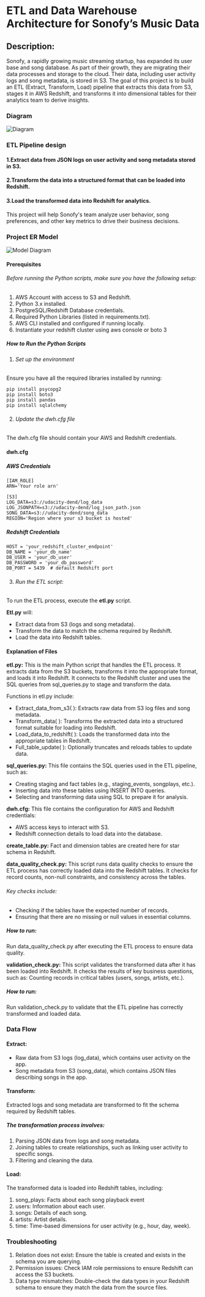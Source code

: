 # ETL and Data Warehouse Architecture for Sonofy’s Music Data
## Description:
Sonofy, a rapidly growing music streaming startup, has expanded its user base and song database. As part of their growth, they are migrating their data processes and storage to the cloud. Their data, including user activity logs and song metadata, is stored in S3. The goal of this project is to build an ETL (Extract, Transform, Load) pipeline that extracts this data from S3, stages it in AWS Redshift, and transforms it into dimensional tables for their analytics team to derive insights.

### Diagram
![Diagram](https://github.com/Joshh90/Sonofy-ETL-And-DataWarehouse-Architecture-Project/blob/main/datawarehouse.jpeg)

### ETL Pipeline design
#### 1.Extract data from JSON logs on user activity and song metadata stored in S3.
#### 2.Transform the data into a structured format that can be loaded into Redshift.
#### 3.Load the transformed data into Redshift for analytics.
This project will help Sonofy's team analyze user behavior, song preferences, and other key metrics to drive their business decisions.

### Project ER Model
![Model Diagram](https://github.com/Joshh90/Sonofy-ETL-And-DataWarehouse-Architecture-Project/blob/main/ETL%20%20%26%20DATAWAREHOUSE%20ERD.drawio.png)

#### Prerequisites
###### Before running the Python scripts, make sure you have the following setup:
1. AWS Account with access to S3 and Redshift.
2. Python 3.x installed.
3. PostgreSQL/Redshift Database credentials.
4. Required Python Libraries (listed in requirements.txt).
5. AWS CLI installed and configured if running locally.
6. Instantiate your redshift cluster using aws console or boto 3


##### How to Run the Python Scripts
1. ###### Set up the environment
Ensure you have all the required libraries installed by running:
```
pip install psycopg2
pip install boto3
pip install pandas
pip install sqlalchemy

```
2. ###### Update the dwh.cfg  file
The dwh.cfg file should contain your AWS and Redshift credentials. 

#### dwh.cfg 

##### AWS Credentials
```
[IAM_ROLE]
ARN='Your role arn'

[S3]
LOG_DATA=s3://udacity-dend/log_data
LOG_JSONPATH=s3://udacity-dend/log_json_path.json
SONG_DATA=s3://udacity-dend/song_data
REGION='Region where your s3 bucket is hosted'

```

##### Redshift Credentials
```
HOST = 'your_redshift_cluster_endpoint'
DB_NAME = 'your_db_name'
DB_USER = 'your_db_user'
DB_PASSWORD = 'your_db_password'
DB_PORT = 5439  # default Redshift port

```

3. ###### Run the ETL script:
To run the ETL process, execute the **etl.py** script.

**Etl.py** will:
* Extract data from S3 (logs and song metadata).
* Transform the data to match the schema required by Redshift.
* Load the data into Redshift tables.

#### Explanation of Files
**etl.py:**
This is the main Python script that handles the ETL process. It extracts data from the S3 buckets, transforms it into the appropriate format, and loads it into Redshift. It connects to the Redshift cluster and uses the SQL queries from sql_queries.py to stage and transform the data.

Functions in etl.py include:
* Extract_data_from_s3( ): Extracts raw data from S3 log files and song metadata.
* Transform_data( ): Transforms the extracted data into a structured format suitable for loading into Redshift.
* Load_data_to_redshift( ): Loads the transformed data into the appropriate tables in Redshift.
* Full_table_update( ): Optionally truncates and reloads tables to update data.

**sql_queries.py:**
This file contains the SQL queries used in the ETL pipeline, such as:
* Creating staging and fact tables (e.g., staging_events, songplays, etc.).
* Inserting data into these tables using INSERT INTO queries.
* Selecting and transforming data using SQL to prepare it for analysis.

**dwh.cfg:**
This file contains the configuration for AWS and Redshift credentials:
* AWS access keys to interact with S3.
* Redshift connection details to load data into the database.

**create_table.py:**
Fact and dimension tables are created here for star schema in Redshift.

**data_quality_check.py:** This script runs data quality checks to ensure the ETL process has correctly loaded data into the Redshift tables. It checks for record counts, non-null constraints, and consistency across the tables.

###### Key checks include:

* Checking if the tables have the expected number of records.
* Ensuring that there are no missing or null values in essential columns.
##### How to run:
Run data_quality_check.py after executing the ETL process to ensure data quality.

**validation_check.py:** This script validates the transformed data after it has been loaded into Redshift. It checks the results of key business questions, such as:
Counting records in critical tables (users, songs, artists, etc.).
##### How to run:
Run validation_check.py to validate that the ETL pipeline has correctly transformed and loaded data.

### Data Flow
#### Extract:

* Raw data from S3 logs (log_data), which contains user activity on the app.
* Song metadata from S3 (song_data), which contains JSON files describing songs in the app.
#### Transform:

Extracted logs and song metadata are transformed to fit the schema required by Redshift tables.
##### The transformation process involves:
1.  Parsing JSON data from logs and song metadata.
11. Joining tables to create relationships, such as linking user activity to specific songs.
111. Filtering and cleaning the data.
#### Load:

The transformed data is loaded into Redshift tables, including:
1. song_plays: Facts about each song playback event
11. users: Information about each user.
111. songs: Details of each song.
4. artists: Artist details.
5. time: Time-based dimensions for user activity (e.g., hour, day, week).
### Troubleshooting
1.  Relation does not exist: Ensure the table is created and exists in the schema you are querying.
11. Permission issues: Check IAM role permissions to ensure Redshift can access the S3 buckets.
111. Data type mismatches: Double-check the data types in your Redshift schema to ensure they match the data from the source files.

